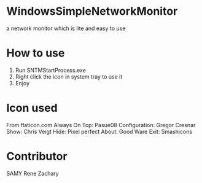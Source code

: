 # WindowsSimpleNetworkMonitor
a network monitor which is lite and easy to use

# How to use
1. Run SNTMStartProcess.exe
2. Right click the icon in system tray to use it
3. Enjoy

# Icon used
From flaticon.com
Always On Top: Pasue08
Configuration: Gregor Cresnar
Show: Chris Veigt
Hide: Pixel perfect
About: Good Ware
Exit: Smashicons

# Contributor
SAMY
Rene
Zachary
